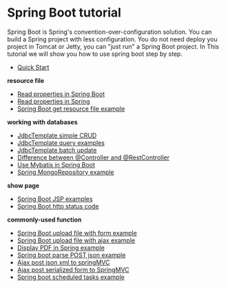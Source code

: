 # Spring Boot tutorial
Spring Boot is Spring's convention-over-configuration solution. You can build a Spring project with less
configuration. You do not need deploy you project in Tomcat or Jetty, you can "just run" a Spring Boot project. 
In This tutorial we will show you how to use spring boot step by step.

* [Quick Start](http://www.henryxi.com/build-a-restful-spring-project-in-1-minute) 

**resource file**

* [Read properties in Spring Boot](http://www.henryxi.com/spring-boot-configurationproperties-example)
* [Read properties in Spring](http://www.henryxi.com/read-values-from-properties-file-in-spring) 
* [Spring Boot get resource file example](http://www.henryxi.com/spring-boot-get-resource-file-example)

**working with databases**

* [JdbcTemplate simple CRUD](http://www.henryxi.com/jdbctemplate-examples-in-spring-boot)
* [JdbcTemplate query examples](http://www.henryxi.com/jdbctemplate-query-examples)
* [JdbcTemplate batch update](http://www.henryxi.com/jdbctemplate-batch-update-example)
* [Difference between @Controller and @RestController](http://www.henryxi.com/difference-between-controller-and-restcontroller)
* [Use Mybatis in Spring Boot](http://www.henryxi.com/use-mybatis-in-spring-boot)
* [Spring MongoRepository example](http://www.henryxi.com/spring-mongorepository-example)

**show page**

* [Spring Boot JSP examples](http://www.henryxi.com/spring-boot-jsp-examples)
* [Spring Boot http status code](http://www.henryxi.com/spring-boot-http-status-code)

**commonly-used function**

* [Spring Boot upload file with form example](http://www.henryxi.com/spring-boot-upload-file-with-form-example)
* [Spring Boot upload file with ajax example](http://www.henryxi.com/spring-boot-upload-file-with-ajax-example)
* [Display PDF in Spring example](http://www.henryxi.com/display-pdf-in-spring-example)
* [Spring boot parse POST json example](http://www.henryxi.com/spring-boot-parse-post-json-example)
* [Ajax post json xml to springMVC](http://www.henryxi.com/ajax-post-json-xml-to-springmvc)
* [Ajax post serialized form to SpringMVC](http://www.henryxi.com/ajax-post-serialized-form-to-springmvc)
* [Spring boot scheduled tasks example](http://www.henryxi.com/spring-boot-scheduled-tasks-example)